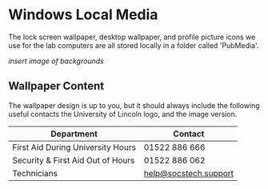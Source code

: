 # Windows Local Media

The lock screen wallpaper, desktop wallpaper, and profile picture icons we use for the lab computers are all stored locally in a folder called 'PubMedia'.

*insert image of backgrounds*

## Wallpaper Content

The wallpaper design is up to you, but it should always include the following useful contacts the University of Lincoln logo, and the image version.

| Department                        | Contact               |
|-----------------------------------|-----------------------|
| First Aid During University Hours | 01522 886 666         |
| Security & First Aid Out of Hours | 01522 886 062         |
| Technicians                       | help@socstech.support |
